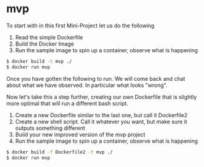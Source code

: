 # mvp

To start with in this first Mini-Project let us do the following

1) Read the simple Dockerfile
2) Build the Docker Image
3) Run the sample image to spin up a container, observe what is happening

```bash
$ docker build -t mvp ./
$ docker run mvp
```

Once you have gotten the following to run. We will come back and chat about what we have observed.
In particular what looks "wrong".

Now let's take this a step further, creating our own Dockerfile that is slightly more optimal
that will run a different bash script.

1) Create a new Dockerfile similar to the last one, but call it Dockerfile2
2) Create a new shell script. Call it whatever you want, but make sure it outputs something different
3) Build your new improved version of the mvp project
4) Run the sample image to spin up a container, observe what is happening

```bash
$ docker build -f Dockerfile2 -t mvp ./
$ docker run mvp
```
